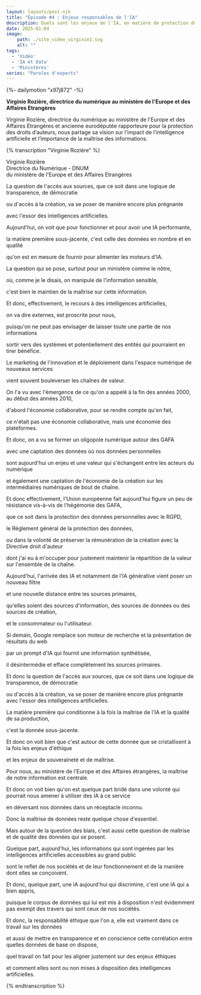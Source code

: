 ```yaml
---
layout: layouts/post.njk
title: "Épisode #4 : Enjeux responsables de l'IA"
description: Quels sont les enjeux de l'IA, en matière de protection de la création, des sources, de la châine de valeurs ?
date: 2025-01-04
image:
    path: ./site_video_virginie2.svg
    alt: ""
tags:
  - 'Vidéo'
  - 'IA et Data'
  - 'Ministères'
series: "Paroles d'experts"
---
```

<!-- intégraton vidéo dailymotion de la chaine de la DINUM -->
{%- dailymotion "x97j872" -%}

<!-- légende de la vidéo-->
**Virginie Rozière, directrice du numérique au ministère de l'Europe et des Affaires Etrangères**

<!-- description-->
Virginie Rozière, directrice du numérique au ministère de l'Europe et des Affaires Etrangères et ancienne eurodéputée rapporteure pour la protection des droits d’auteurs, nous partage sa vision sur l’impact de l’intelligence artificielle et l’importance de la maîtrise des informations.

<!-- transcription-->

<!-- transcription-->

{% transcription "Virginie Rozière" %}
<p>
  Virginie Rozière<br>
  Directrice du Numérique - DNUM<br>
  du ministère de l'Europe et des Affaires Etrangères
</p>

<p>La question de l'accès aux sources, que ce soit dans une logique de transparence, de démocratie</p>
<p>ou d'accès à la création, va se poser de manière encore plus prégnante</p>
<p>avec l'essor des intelligences artificielles.</p>
<p>Aujourd'hui, on voit que pour fonctionner et pour avoir une IA performante,</p>
<p>la matière première sous-jacente, c'est celle des données en nombre et en qualité</p>
<p>qu'on est en mesure de fournir pour alimenter les moteurs d'IA.</p>
<p>La question qui se pose, surtout pour un ministère comme le nôtre,</p>
<p>où, comme je le disais, on manipule de l'information sensible,</p>
<p>c'est bien le maintien de la maîtrise sur cette information.</p>
<p>Et donc, effectivement, le recours à des intelligences artificielles,</p>
<p>on va dire externes, est proscrite pour nous,</p>
<p>puisqu'on ne peut pas envisager de laisser toute une partie de nos informations</p>
<p>sortir vers des systèmes et potentiellement des entités qui pourraient en tirer bénéfice.</p>
<p>Le marketing de l'innovation et le déploiement dans l'espace numérique de nouveaux services</p>
<p>vient souvent bouleverser les chaînes de valeur.</p>
<p>On l'a vu avec l'émergence de ce qu'on a appelé à la fin des années 2000, au début des années 2010,</p>
<p>d'abord l'économie collaborative, pour se rendre compte qu'en fait,</p>
<p>ce n'était pas une économie collaborative, mais une économie des plateformes.</p>
<p>Et donc, on a vu se former un oligopole numérique autour des GAFA</p>
<p>avec une captation des données où nos données personnelles</p>
<p>sont aujourd'hui un enjeu et une valeur qui s'échangent entre les acteurs du numérique</p>
<p>et également une captation de l'économie de la création sur les intermédiaires numériques de bout de chaîne.</p>
<p>Et donc effectivement, l'Union européenne fait aujourd'hui figure un peu de résistance vis-à-vis de l'hégémonie des GAFA,</p>
<p>que ce soit dans la protection des données personnelles avec le RGPD,</p>
<p>le Règlement général de la protection des données,</p>
<p>ou dans la volonté de préserver la rémunération de la création avec la Directive droit d'auteur</p>
<p>dont j'ai eu à m'occuper pour justement maintenir la répartition de la valeur sur l'ensemble de la chaîne.</p>
<p>Aujourd'hui, l'arrivée des IA et notamment de l'IA générative vient poser un nouveau filtre</p>
<p>et une nouvelle distance entre les sources primaires,</p>
<p>qu'elles soient des sources d'information, des sources de données ou des sources de création,</p>
<p>et le consommateur ou l'utilisateur.</p>
<p>Si demain, Google remplace son moteur de recherche et la présentation de résultats du web</p>
<p>par un prompt d'IA qui fournit une information synthétisée,</p>
<p>il désintermédie et efface complètement les sources primaires.</p>
<p>Et donc la question de l'accès aux sources, que ce soit dans une logique de transparence, de démocratie</p>
<p>ou d'accès à la création, va se poser de manière encore plus prégnante avec l'essor des intelligences artificielles.</p>
<p>La matière première qui conditionne à la fois la maîtrise de l'IA et la qualité de sa production,</p>
<p>c'est la donnée sous-jacente.</p>
<p>Et donc on voit bien que c'est autour de cette donnée que se cristallisent à la fois les enjeux d'éthique</p>
<p>et les enjeux de souveraineté et de maîtrise.</p>
<p>Pour nous, au ministère de l'Europe et des Affaires étrangères, la maîtrise de notre information est centrale.</p>
<p>Et donc on voit bien qu'on est quelque part bridé dans une volonté qui pourrait nous amener à utiliser des IA à ce service</p>
<p>en déversant nos données dans un réceptacle inconnu.</p>
<p>Donc la maîtrise de données reste quelque chose d'essentiel.</p>
<p>Mais autour de la question des biais, c'est aussi cette question de maîtrise et de qualité des données qui se posent.</p>
<p>Quelque part, aujourd'hui, les informations qui sont ingérées par les intelligences artificielles accessibles au grand public</p>
<p>sont le reflet de nos sociétés et de leur fonctionnement et de la manière dont elles se conçoivent.</p>
<p>Et donc, quelque part, une IA aujourd'hui qui discrimine, c'est une IA qui a bien appris,</p>
<p>puisque le corpus de données qui lui est mis à disposition n'est évidemment pas exempt des travers qui sont ceux de nos sociétés.</p>
<p>Et donc, la responsabilité éthique que l'on a, elle est vraiment dans ce travail sur les données</p>
<p>et aussi de mettre en transparence et en conscience cette corrélation entre quelles données de base on dispose,</p>
<p>quel travail on fait pour les aligner justement sur des enjeux éthiques</p>
<p>et comment elles sont ou non mises à disposition des intelligences artificielles.</p>
{% endtranscription %}
